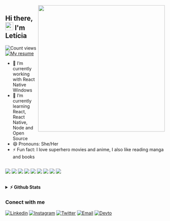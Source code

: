 <img align="right" src="https://i.pinimg.com/564x/cc/72/33/cc7233ef0e8e55228236c49f7ad12f1d.jpg" width="400"/>

## Hi there, <img src="https://media.giphy.com/media/hvRJCLFzcasrR4ia7z/giphy.gif" width="25px"> I'm Letícia
![Count views](https://komarev.com/ghpvc/?username=leticiafarias&color=blueviolet) 
[![My resume](https://img.shields.io/badge/-Resume-blueviolet)](https://resume.io/r/j7lwLYpfx)

- 🔭 I’m currently working with React Native Windows
- 🌱 I’m currently learning React, React Native, Node and Open Source
- 😄 Pronouns: She/Her
- ⚡ Fun fact: I love superhero movies and anime, I also like reading manga and books

##

<div>
  <img src="https://icongr.am/devicon/html5-original.svg?size=35&color=currentColor">
  <img src="https://icongr.am/devicon/css3-original.svg?size=35&color=currentColor">
  <img src="https://icongr.am/devicon/javascript-original.svg?size=35&color=currentColor"> 
  <img src="https://icongr.am/devicon/nodejs-original.svg?size=35&color=currentColor">
  <img src="https://icongr.am/devicon/react-original.svg?size=35&color=currentColor">
  <img src="https://icongr.am/devicon/c-original.svg?size=35&color=currentColor">
  <img src="https://icongr.am/devicon/linux-original.svg?size=35&color=currentColor">
  <img src="https://icongr.am/devicon/git-original.svg?size=35&color=currentColor">
  <img src="https://icongr.am/devicon/yarn-original.svg?size=35&color=currentColor">
</div>

##

<details>	
  <summary><b>⚡ Github Stats</b></summary>

  <br />
  <img height="200em" src="https://github-readme-stats.vercel.app/api/top-langs/?username=leticiafarias&&hide=html&layout=compact&&hide_border=true&theme=omni&cache_seconds=1000" />
  <img height="200em" src="https://github-readme-stats.vercel.app/api?username=leticiafarias&show_icons=true&theme=omni&&hide_border=true&layout=compact"/>
</details>

### Conect with me 

[![Linkedin](https://img.shields.io/badge/LinkedIn-0077B5?style=for-the-badge&logo=linkedin&logoColor=white)](https://linkedin.com/in/lettifarias)
[![Instagram](https://img.shields.io/badge/Instagram-E4405F?style=for-the-badge&logo=instagram&logoColor=white)](https://instagram.com/lettifarias)
[![Twitter](https://img.shields.io/badge/Twitter-1DA1F2?style=for-the-badge&logo=twitter&logoColor=white)](https://twitter.com/lettifarias)
[![Email](https://img.shields.io/badge/Gmail-D14836?style=for-the-badge&logo=gmail&logoColor=white)](mailto:leticiafrancafarias@gmail.com)
[![Devto](https://img.shields.io/badge/dev.to-0A0A0A?style=for-the-badge&logo=dev.to&logoColor=white)](https://dev.to/leticiafarias)

